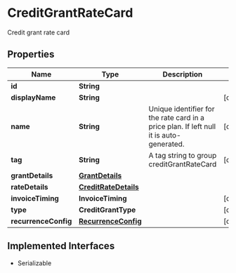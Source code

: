 

# CreditGrantRateCard

Credit grant rate card

## Properties

| Name | Type | Description | Notes |
|------------ | ------------- | ------------- | -------------|
|**id** | **String** |  |  |
|**displayName** | **String** |  |  [optional] |
|**name** | **String** | Unique identifier for the rate card in a price plan. If left null it is auto-generated. |  [optional] |
|**tag** | **String** | A tag string to group creditGrantRateCard |  [optional] |
|**grantDetails** | [**GrantDetails**](GrantDetails.md) |  |  |
|**rateDetails** | [**CreditRateDetails**](CreditRateDetails.md) |  |  |
|**invoiceTiming** | **InvoiceTiming** |  |  [optional] |
|**type** | **CreditGrantType** |  |  [optional] |
|**recurrenceConfig** | [**RecurrenceConfig**](RecurrenceConfig.md) |  |  [optional] |


## Implemented Interfaces

* Serializable


